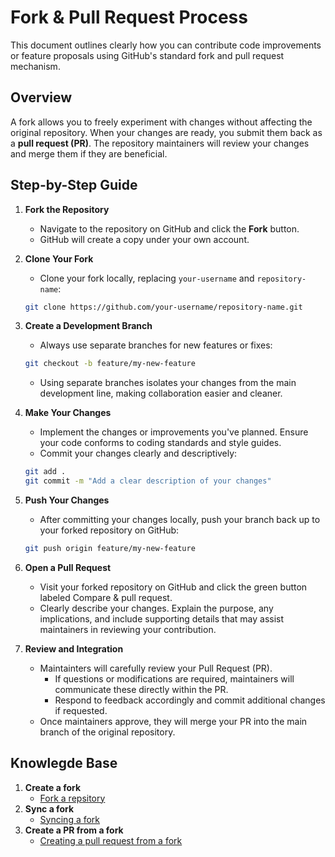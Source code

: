 # Fork & Pull Request Process

This document outlines clearly how you can contribute code improvements or feature proposals using GitHub's standard fork and pull request mechanism.

## Overview

A fork allows you to freely experiment with changes without affecting the original repository. When your changes are ready, you submit them back as a **pull request (PR)**. The repository maintainers will review your changes and merge them if they are beneficial.

## Step-by-Step Guide

1. **Fork the Repository**
   - Navigate to the repository on GitHub and click the **Fork** button.
   - GitHub will create a copy under your own account.

2. **Clone Your Fork**
   - Clone your fork locally, replacing `your-username` and `repository-name`:
   ```bash
   git clone https://github.com/your-username/repository-name.git
   ```

3. **Create a Development Branch**
   - Always use separate branches for new features or fixes:
   ```bash
   git checkout -b feature/my-new-feature
   ```
   - Using separate branches isolates your changes from the main development line, making collaboration easier and cleaner.

4. **Make Your Changes**
   - Implement the changes or improvements you've planned. Ensure your code conforms to coding standards and style guides.
   - Commit your changes clearly and descriptively:
   ```bash
   git add .
   git commit -m "Add a clear description of your changes"

5. **Push Your Changes**
   - After committing your changes locally, push your branch back up to your forked repository on GitHub:
   ```bash
   git push origin feature/my-new-feature

6. **Open a Pull Request**
   - Visit your forked repository on GitHub and click the green button labeled Compare & pull request.
   - Clearly describe your changes. Explain the purpose, any implications, and include supporting details that may assist maintainers in reviewing your contribution.

7. **Review and Integration**
   - Maintainters will carefully review your Pull Request (PR).
      - If questions or modifications are required, maintainers will communicate these directly within the PR.
      - Respond to feedback accordingly and commit additional changes if requested.
   - Once maintainers approve, they will merge your PR into the main branch of the original repository.


## Knowlegde Base

1. **Create a fork**
   - [Fork a repsitory](https://docs.github.com/en/pull-requests/collaborating-with-pull-requests/working-with-forks/fork-a-repo)
2. **Sync a fork**
   - [Syncing a fork](https://docs.github.com/en/pull-requests/collaborating-with-pull-requests/working-with-forks/syncing-a-fork)
3. **Create a PR from a fork**
   - [Creating a pull request from a fork](https://docs.github.com/en/pull-requests/collaborating-with-pull-requests/proposing-changes-to-your-work-with-pull-requests/creating-a-pull-request-from-a-fork)